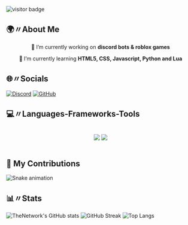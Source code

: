 ![visitor badge](https://visitor-badge.laobi.icu/badge?page_id=systemsps.systemsps)

## 🌍〃About Me

<div align="center">
 
 🔭 I’m currently working on **discord bots & roblox games**
 
 🌱 I’m currently learning **HTML5, CSS, Javascript, Python and Lua**

</div>

## 🌐〃Socials

[![Discord](https://img.shields.io/badge/-Discord-5865F2?style=flat-square&logo=Discord&logoColor=white)](https://discord.com/users/1200909869872586752)
[![GitHub](https://img.shields.io/badge/-GitHub-181717?style=flat-square&logo=GitHub&logoColor=white)](https://github.com/systemsps)

## 💻〃Languages-Frameworks-Tools
<br/>
<div align="center">
    <img src="https://skillicons.dev/icons?i=html,css,vscode,github,figma," />
    <img src="https://skillicons.dev/icons?i=nodejs,python,javascript,lua" /><br>
</div>
<br/>

## 🐍 My Contributions
![Snake animation](https://github.com/systemsps/systemsps/blob/output/github-contribution-grid-snake.svg)

## 📊〃Stats

![TheNetwork's GitHub stats](https://github-readme-stats.vercel.app/api?username=systemsps&show_icons=true&theme=radical)
![GitHub Streak](https://github-readme-streak-stats.herokuapp.com/?user=systemsps&theme=radical)
![Top Langs](https://github-readme-stats.vercel.app/api/top-langs/?username=systemsps&theme=radical)

